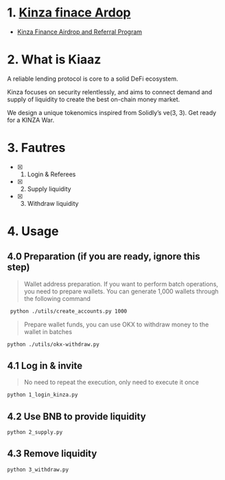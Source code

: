 # 1. [Kinza finace Ardop](https://app.kinza.finance/#/referral?referralCode=UHZOJK) 

* [Kinza Finance Airdrop and Referral Program](https://docs.kinza.finance/introduction/airdrop)


# 2. What is Kiaaz

A reliable lending protocol is core to a solid DeFi ecosystem. 

Kinza focuses on security relentlessly, and aims to connect demand and supply of liquidity to create the best on-chain money market.

We design a unique tokenomics inspired from Solidly’s ve(3, 3). Get ready for a KINZA War.


# 3. Fautres

- [x] 1. Login  & Referees
- [x] 2. Supply liquidity
- [x] 3. Withdraw liquidity

# 4. Usage

## 4.0 Preparation (if you are ready, ignore this step)

> Wallet address preparation. If you want to perform batch operations, you need to prepare wallets. 
> You can generate 1,000 wallets through the following command

```bash
 python ./utils/create_accounts.py 1000
```

> Prepare wallet funds, you can use OKX to withdraw money to the wallet in batches

```bash
python ./utils/okx-withdraw.py
```


## 4.1 Log in & invite
> No need to repeat the execution, only need to execute it once

```bash
python 1_login_kinza.py
```

## 4.2 Use BNB to provide liquidity
```bash
python 2_supply.py
```

## 4.3 Remove liquidity

```bash
python 3_withdraw.py
```